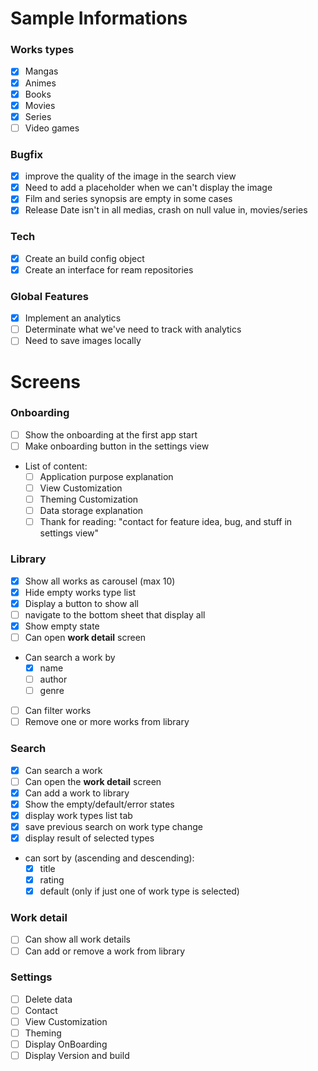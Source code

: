 # Sample Informations
### Works types
- [x] Mangas
- [x] Animes
- [x] Books
- [x] Movies
- [x] Series
- [ ] Video games

### Bugfix
- [x] improve the quality of the image in the search view
- [x] Need to add a placeholder when we can't display the image
- [x] Film and series synopsis are empty in some cases
- [x] Release Date isn't in all medias, crash on null value in, movies/series

### Tech
- [x] Create an build config object
- [x] Create an interface for ream repositories

### Global Features
- [x] Implement an analytics
- [ ] Determinate what we've need to track with analytics
- [ ] Need to save images locally
 
# Screens
### Onboarding
- [ ] Show the onboarding at the first app start 
- [ ] Make onboarding button in the settings view
- List of content:
  - [ ] Application purpose explanation
  - [ ] View Customization
  - [ ] Theming Customization
  - [ ] Data storage explanation
  - [ ] Thank for reading: "contact for feature idea, bug, and stuff in settings view"
 
### Library
- [x] Show all works as carousel (max 10)
- [x] Hide empty works type list
- [x] Display a button to show all
- [ ] navigate to the bottom sheet that display all
- [x] Show empty state
- [ ] Can open **work detail** screen
- Can search a work by
  - [x] name
  - [ ] author
  - [ ] genre
- [ ] Can filter works
- [ ] Remove one or more works from library

### Search
- [x] Can search a work
- [ ] Can open the **work detail** screen
- [x] Can add a work to library
- [x] Show the empty/default/error states
- [x] display work types list tab
- [x] save previous search on work type change
- [x] display result of selected types
- can sort by (ascending and descending):
  - [x] title
  - [x] rating
  - [x] default (only if just one of work type is selected)

### Work detail
- [ ] Can show all work details
- [ ] Can add or remove a work from library

### Settings
- [ ] Delete data
- [ ] Contact
- [ ] View Customization
- [ ] Theming
- [ ] Display OnBoarding
- [ ] Display Version and build